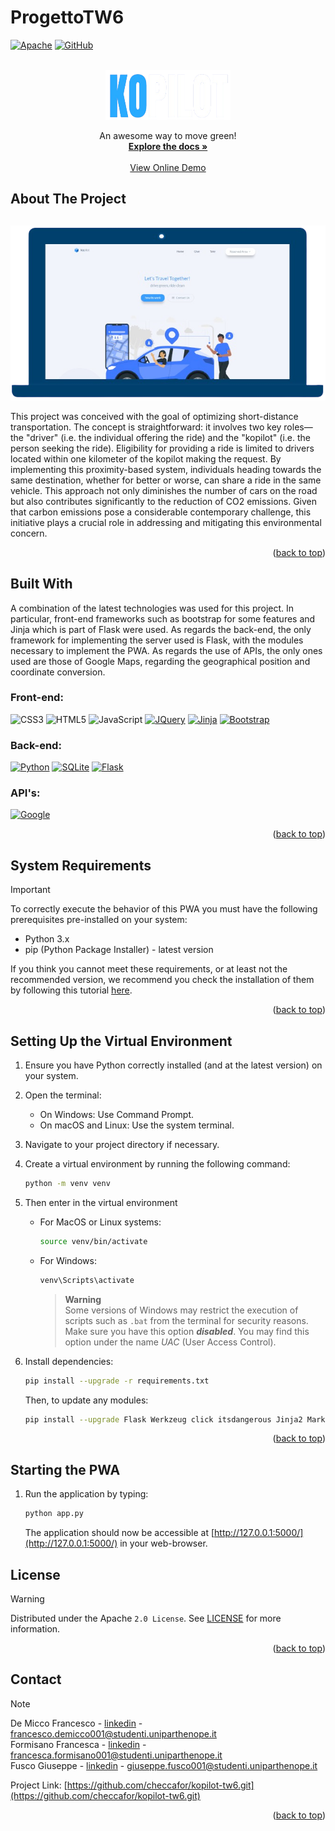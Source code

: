 
# ProgettoTW6
<a name="readme-top"></a>
<!-- PROJECT SHIELDS -->
[![Apache][license-shield]][license-url]
[![GitHub][GitHub.com]][GitHub-url]

<!-- PROJECT LOGO -->
<br />
<div align="center">
  <a href="https://github.com/checcafor/kopilot-tw6">
    <img src="static/img/readme/logo.png" alt="Logo" width="200" height="80">
  </a>

  <!-- <h3 align="center">Ko-pilot</h3> -->
  <br>

  <p align="center">
    An awesome way to move green!
    <br />
    <a href="#explore"><strong>Explore the docs »</strong></a>
    <br>
    <br>
    <a href="#">View Online Demo</a>

  </p>
</div>

<!-- ABOUT THE PROJECT -->
## About The Project

<a name="explore"></a>
<div align="center" style="margin-top: 30px">
    <img src="static/img/readme/preview.png" alt="Logo">
</div>

This project was conceived with the goal of optimizing short-distance transportation. The concept is straightforward: it involves two key roles— the "driver" (i.e. the individual offering the ride) and the "kopilot" (i.e. the person seeking the ride). Eligibility for providing a ride is limited to drivers located within one kilometer of the kopilot making the request.
By implementing this proximity-based system, individuals heading towards the same destination, whether for better or worse, can share a ride in the same vehicle. This approach not only diminishes the number of cars on the road but also contributes significantly to the reduction of CO2 emissions. Given that carbon emissions pose a considerable contemporary challenge, this initiative plays a crucial role in addressing and mitigating this environmental concern.

<p align="right">(<a href="#readme-top">back to top</a>)</p>

<!-- BUILD WITH -->
## Built With

A combination of the latest technologies was used for this project. In particular, front-end frameworks such as bootstrap for some features and Jinja which is part of Flask were used.
As regards the back-end, the only framework for implementing the server used is Flask, with the modules necessary to implement the PWA. As regards the use of APIs, the only ones used are those of Google Maps, regarding the geographical position and coordinate conversion.

### Front-end:

![CSS3]
![HTML5]
![JavaScript]
[![JQuery][JQuery.com]][JQuery-url]
[![Jinja][Jinja.com]][Jinja-url]
[![Bootstrap][Bootstrap.com]][Bootstrap-url]

### Back-end:

[![Python][Python.com]][Python-url]
[![SQLite][SQLite.com]][SQLite-url]
[![Flask][Flask.com]][Flask-url]

### API's:

[![Google][Google.com]][Google-url]

<p align="right">(<a href="#readme-top">back to top</a>)</p>

<!-- SYSTEM REQUIREMENTS -->
## System Requirements

> [!IMPORTANT]
> To correctly execute the behavior of this PWA you must have the following prerequisites pre-installed on your system:
> - Python 3.x
> - pip (Python Package Installer) - latest version

If you think you cannot meet these requirements, or at least not the recommended version, we recommend you check the installation of them by following this tutorial [here](https://github.com/r3aprz/Python-installation-tutorial).

<p align="right">(<a href="#readme-top">back to top</a>)</p>

<!-- SETTING UP VENV -->
## Setting Up the Virtual Environment

1. Ensure you have Python correctly installed (and at the latest version) on your system.

2. Open the terminal:
    - On Windows: Use Command Prompt.
    - On macOS and Linux: Use the system terminal.
    
3. Navigate to your project directory if necessary.

4. Create a virtual environment by running the following command:
    ```bash
    python -m venv venv
    ```
5. Then enter in the virtual environment
    - For MacOS or Linux systems:
        ```bash
        source venv/bin/activate
        ```
    - For Windows:
        ```bash
        venv\Scripts\activate
        ```
		> **Warning**  
		> Some versions of Windows may restrict the execution of scripts such as `.bat` from the terminal for security reasons. Make sure you have this option ***disabled***. You may find this option under the name *UAC* (User Access Control).
6. Install dependencies:
    ```bash
    pip install --upgrade -r requirements.txt
    ```
    Then, to update any modules:
    ```bash
    pip install --upgrade Flask Werkzeug click itsdangerous Jinja2 MarkupSafe Flask-WTF WTForms email_validator websocket_server
    ```

<p align="right">(<a href="#readme-top">back to top</a>)</p>

<!-- STARTING THE PWA -->
## Starting the PWA

1. Run the application by typing:
    ```bash
    python app.py
    ```
    The application should now be accessible at [http://127.0.0.1:5000/](http://127.0.0.1:5000/) in your web-browser.


<!-- LICENSE -->
## License
> [!WARNING] 
> Distributed under the Apache `2.0 License`. See <a href="https://github.com/checcafor/kopilot-tw6/blob/main/LICENSE">LICENSE</a> for more information.
<p align="right">(<a href="#readme-top">back to top</a>)</p>

<!-- CONTACT -->
## Contact
> [!NOTE] 
> De Micco Francesco - [linkedin](https://www.linkedin.com/in/francesco-de-micco-b55034210/) - francesco.demicco001@studenti.uniparthenope.it <br>
> Formisano Francesca - [linkedin](https://www.linkedin.com/in/francesca-formisano-056460263/) - francesca.formisano001@studenti.uniparthenope.it <br>
> Fusco Giuseppe - [linkedin](???) - giuseppe.fusco001@studenti.uniparthenope.it
> 
> Project Link: [https://github.com/checcafor/kopilot-tw6.git](https://github.com/checcafor/kopilot-tw6.git)

<p align="right">(<a href="#readme-top">back to top</a>)</p>

<!-- MARKDOWN LINKS & IMAGES -->
[license-shield]: https://img.shields.io/badge/apache-%23D42029.svg?style=for-the-badge&logo=apache&logoColor=white
[license-url]: https://github.com/checcafor/kopilot-tw6/blob/main/LICENSE

[Bootstrap.com]: https://img.shields.io/badge/Bootstrap-563D7C?style=for-the-badge&logo=bootstrap&logoColor=white
[Bootstrap-url]: https://getbootstrap.com
[CSS3]: https://img.shields.io/badge/css3-%231572B6.svg?style=for-the-badge&logo=css3&logoColor=white
[HTML5]: https://img.shields.io/badge/html5-%23E34F26.svg?style=for-the-badge&logo=html5&logoColor=white
[JAVASCRIPT]: https://img.shields.io/badge/javascript-%23323330.svg?style=for-the-badge&logo=javascript&logoColor=%23F7DF1E
[Python.com]: https://img.shields.io/badge/python-3670A0?style=for-the-badge&logo=python&logoColor=ffdd54
[Python-url]: https://www.python.org/
[SQLite.com]: https://img.shields.io/badge/sqlite-%2307405e.svg?style=for-the-badge&logo=sqlite&logoColor=white
[SQLite-url]: https://www.sqlite.org/index.html
[Jinja.com]: https://img.shields.io/badge/jinja-white.svg?style=for-the-badge&logo=jinja&logoColor=black
[Jinja-url]: https://jinja.palletsprojects.com/en/3.1.x/
[GitHub.com]: https://img.shields.io/badge/github-%23121011.svg?style=for-the-badge&logo=github&logoColor=white
[GitHub-url]: https://github.com/
[Flask.com]: https://img.shields.io/badge/flask-%23000.svg?style=for-the-badge&logo=flask&logoColor=white
[Flask-url]: https://flask.palletsprojects.com/en/3.0.x/
[Google.com]: https://img.shields.io/badge/google-4285F4?style=for-the-badge&logo=google&logoColor=white
[Google-url]: https://developers.google.com/maps/documentation/javascript/get-api-key?hl=it
[JQuery.com]: https://img.shields.io/badge/jQuery-0769AD?style=for-the-badge&logo=jquery&logoColor=white
[JQuery-url]: https://jquery.com 